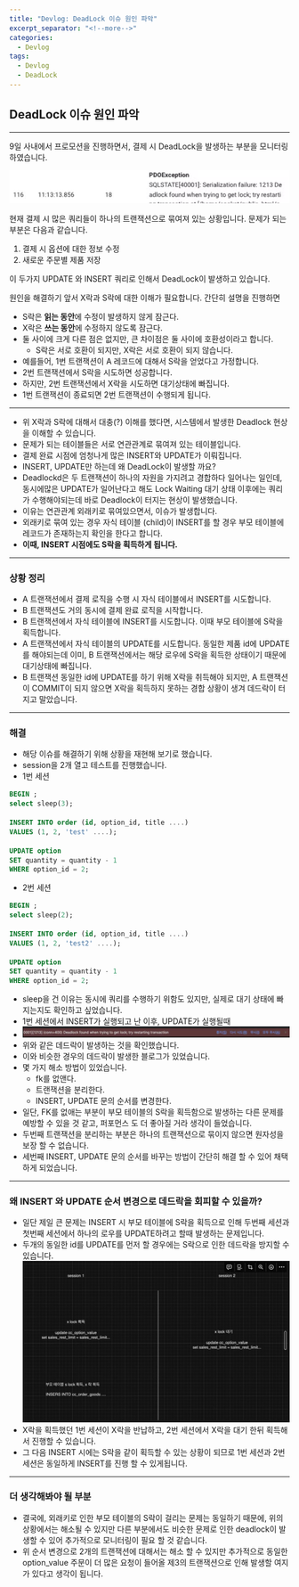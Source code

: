 ```yaml
---
title: "Devlog: DeadLock 이슈 원인 파악"
excerpt_separator: "<!--more-->"
categories:
  - Devlog
tags:
  - Devlog
  - DeadLock
---
```


## DeadLock 이슈 원인 파악

---
9일 사내에서 프로모션을 진행하면서, 결제 시 DeadLock을 발생하는 부분을 모니터링 하였습니다.


![img.png](/assets/images/deadlock_img1.png)


현재 결제 시 많은 쿼리들이 하나의 트랜잭션으로 묶여져 있는 상황입니다.
문제가 되는 부분은 다음과 같습니다.

1. 결제 시 옵션에 대한 정보 수정
2. 새로운 주문별 제품 저장

이 두가지 UPDATE 와 INSERT 쿼리로 인해서 DeadLock이 발생하고 있습니다.

원인을 해결하기 앞서 X락과 S락에 대한 이해가 필요합니다.
간단히 설명을 진행하면

- S락은 **읽는 동안**에 수정이 발생하지 않게 잠근다.
- X락은 **쓰는 동안**에 수정하지 않도록 잠근다.
- 둘 사이에 크게 다른 점은 없지만, 큰 차이점은 둘 사이에 호환성이라고 합니다.
    - S락은 서로 호환이 되지만, X락은 서로 호환이 되지 않습니다.
- 예를들어, 1번 트랜잭션이 A 레코드에 대해서 S락을 얻었다고 가정합니다.
- 2번 트랜잭션에서 S락을 시도하면 성공합니다.
- 하지만, 2번 트랜잭션에서 X락을 시도하면 대기상태에 빠집니다.
- 1번 트랜잭션이 종료되면 2번 트랜잭션이 수행되게 됩니다.

---

- 위 X락과 S락에 대해서 대충(?) 이해를 했다면, 시스템에서 발생한 Deadlock 현상을 이해할 수 있습니다.
- 문제가 되는 테이블들은 서로 연관관계로 묶여져 있는 테이블입니다.
- 결제 완료 시점에 엄청나게 많은 INSERT와 UPDATE가 이뤄집니다.
- INSERT, UPDATE만 하는데 왜 DeadLock이 발생할 까요?
- Deadlockd은 두 트랜잭션이 하나의 자원을 가지려고 경합하다 일어나는 일인데, 동시에많은 UPDATE가 일어난다고 해도
  Lock Waiting 대기 상태 이후에는 쿼리가 수행해야되는데 바로 Deadlock이 터지는 현상이 발생했습니다.
- 이유는 연관관계 외래키로 묶여있으면서, 이슈가 발생합니다.
- 외래키로 묶여 있는 경우 자식 테이블 (child)이 INSERT를 할 경우 부모 테이블에 레코드가 존재하는지 확인을 한다고 합니다.
- **이때, INSERT 시점에도 S락을 획득하게 됩니다.**

---
### 상황 정리
- A 트랜잭션에서 결제 로직을 수행 시 자식 테이블에서 INSERT를 시도합니다.
- B 트랜잭션도 거의 동시에 결제 완료 로직을 시작합니다.
- B 트랜잭션에서 자식 테이블에 INSERT를 시도합니다. 이때 부모 테이블에 S락을 획득합니다.
- A 트랜잭션에서 자식 테이블의 UPDATE를 시도합니다. 동일한 제품 id에 UPDATE를 해야되는데 이미, B 트랜잭션에서는 해당 로우에 S락을 획득한 상태이기 때문에 대기상태에 빠집니다.
- B 트랜잭션 동일한 id에 UPDATE를 하기 위해 X락을 취득해야 되지만, A 트랜잭션이 COMMIT이 되지 않으면 X락을 획득하지 못하는 경합 상황이 생겨 데드락이 터지고 말았습니다.

---
### 해결
- 해당 이슈를 해결하기 위해 상황을 재현해 보기로 했습니다.
- session을 2개 열고 테스트를 진행했습니다.
- 1번 세션

```sql
BEGIN ;
select sleep(3);

INSERT INTO order (id, option_id, title ....)
VALUES (1, 2, 'test' ....);

UPDATE option
SET quantity = quantity - 1
WHERE option_id = 2;

```

- 2번 세션

```sql
BEGIN ;
select sleep(2);

INSERT INTO order (id, option_id, title ....)
VALUES (1, 2, 'test2' ....);

UPDATE option
SET quantity = quantity - 1
WHERE option_id = 2;
```
- sleep을 건 이유는 동시에 쿼리를 수행하기 위함도 있지만, 실제로 대기 상태에 빠지는지도 확인하고 싶었습니다.
- 1번 세션에서 INSERT가 실행되고 난 이후, UPDATE가 실행될때 
- ![img_1.png](/assets/images/deadlock_img2.png)
- 위와 같은 데드락이 발생하는 것을 확인했습니다.
- 이와 비슷한 경우의 데드락이 발생한 블로그가 있었습니다.
- 몇 가지 해소 방법이 있었습니다.
  - fk를 없앤다.
  - 트랜잭션을 분리한다.
  - INSERT, UPDATE 문의 순서를 변경한다.
- 일단, FK를 없애는 부분이 부모 테이블의 S락을 획득함으로 발생하는 다른 문제를 예방할 수 있을 것 같고, 퍼포먼스 도 더 좋아질 거라 생각이 들었습니다.
- 두번째 트랜잭션을 분리하는 부분은 하나의 트랜잭션으로 묶이지 않으면 원자성을 보장 할 수 없습니다.
- 세번째 INSERT, UPDATE 문의 순서를 바꾸는 방법이 간단히 해결 할 수 있어 채택하게 되었습니다.

---
### 왜 INSERT 와 UPDATE 순서 변경으로 데드락을 회피할 수 있을까?
- 일단 제일 큰 문제는 INSERT 시 부모 테이블에 S락을 획득으로 인해 두번째 세션과 첫번째 세션에서 하나의 로우를 UPDATE하려고 할때 발생하는 문제입니다.
- 두개의 동일한 id를 UPDATE를 먼저 할 경우에는 S락으로 인한 데드락을 방지할 수 있습니다.
![img_2.png](/assets/images/deadlock_img3.png)
- X락을 획득했던 1번 세션이 X락을 반납하고, 2번 세션에서 X락을 대기 한뒤 획득해서 진행할 수 있습니다.
- 그 다음 INSERT 시에는 S락을 같이 획득할 수 있는 상황이 되므로 1번 세션과 2번 세션은 동일하게 INSERT를 진행 할 수 있게됩니다.

---

### 더 생각해봐야 될 부분
- 결국에, 외래키로 인한 부모 테이블의 S락이 걸리는 문제는 동일하기 때문에, 위의 상황에서는 해소될 수 있지만 다른 부분에서도 비슷한 문제로 인한 deadlock이 발생할 수 있어 추가적으로 모니터링이 필요 할 것 같습니다.
- 위 순서 변경으로 2개의 트랜잭션에 대해서는 해소 할 수 있지만 추가적으로 동일한 option_value 주문이 더 많은 요청이 들어올 제3의 트랜잭션으로 인해 발생할 여지가 있다고 생각이 됩니다.











